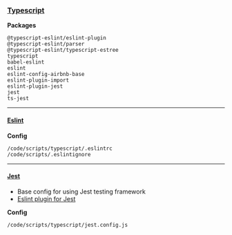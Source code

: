 ### [Typescript](https://www.typescriptlang.org/)

**Packages**

    @typescript-eslint/eslint-plugin
    @typescript-eslint/parser
    @typescript-eslint/typescript-estree
    typescript
    babel-eslint
    eslint
    eslint-config-airbnb-base
    eslint-plugin-import
    eslint-plugin-jest
    jest
    ts-jest
---
#### [Eslint](https://eslint.org/)

**Config**

    /code/scripts/typescript/.eslintrc
    /code/scripts/.eslintignore
---
#### [Jest](https://jestjs.io/)
- Base config for using Jest testing framework
- [Eslint plugin for Jest](https://github.com/jest-community/eslint-plugin-jest)

**Config**

    /code/scripts/typescript/jest.config.js
